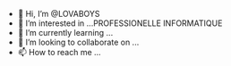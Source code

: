 - 👋 Hi, I’m @LOVABOYS
- 👀 I’m interested in ...PROFESSIONELLE INFORMATIQUE
- 🌱 I’m currently learning ...
- 💞️ I’m looking to collaborate on ...
- 📫 How to reach me ...

<!---
LOVABOYS/LOVABOYS is a ✨ special ✨ repository because its `README.md` (this file) appears on your GitHub profile.
You can click the Preview link to take a look at your changes.
--->
